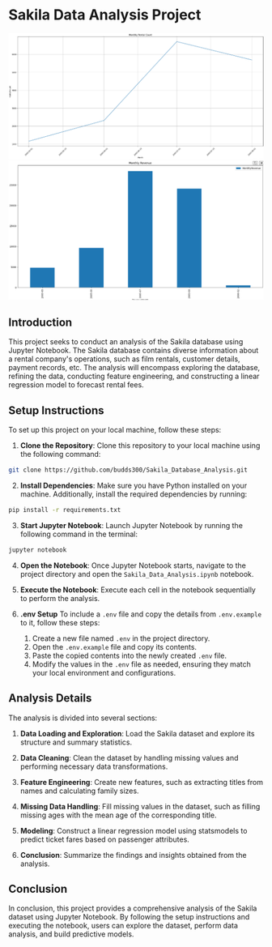 # Sakila Data Analysis Project
![Graph 1](image1.png)
![Graph 2](image2.png)
## Introduction


This project seeks to conduct an analysis of the Sakila database using Jupyter Notebook. The Sakila database contains diverse information about a rental company's operations, such as film rentals, customer details, payment records, etc. The analysis will encompass exploring the database, refining the data, conducting feature engineering, and constructing a linear regression model to forecast rental fees.




## Setup Instructions

To set up this project on your local machine, follow these steps:

1. **Clone the Repository**: Clone this repository to your local machine using the following command: 
```bash
git clone https://github.com/budds300/Sakila_Database_Analysis.git
```

2. **Install Dependencies**: Make sure you have Python installed on your machine. Additionally, install the required dependencies by running:
```bash
pip install -r requirements.txt
```

3. **Start Jupyter Notebook**: Launch Jupyter Notebook by running the following command in the terminal:
```bash
jupyter notebook
```
4. **Open the Notebook**: Once Jupyter Notebook starts, navigate to the project directory and open the `Sakila_Data_Analysis.ipynb` notebook.

5. **Execute the Notebook**: Execute each cell in the notebook sequentially to perform the analysis.

6. **.env Setup** To include a `.env` file and copy the details from `.env.example` to it, follow these steps:

   1. Create a new file named `.env` in the project directory.
    2. Open the `.env.example` file and copy its contents.
   3. Paste the copied contents into the newly created `.env` file.
    4. Modify the values in the `.env` file as needed, ensuring they match your local environment and configurations.

## Analysis Details

The analysis is divided into several sections:

1. **Data Loading and Exploration**: Load the Sakila dataset and explore its structure and summary statistics.

2. **Data Cleaning**: Clean the dataset by handling missing values and performing necessary data transformations.

3. **Feature Engineering**: Create new features, such as extracting titles from names and calculating family sizes.

4. **Missing Data Handling**: Fill missing values in the dataset, such as filling missing ages with the mean age of the corresponding title.

5. **Modeling**: Construct a linear regression model using statsmodels to predict ticket fares based on passenger attributes.

6. **Conclusion**: Summarize the findings and insights obtained from the analysis.




## Conclusion

In conclusion, this project provides a comprehensive analysis of the Sakila dataset using Jupyter Notebook. By following the setup instructions and executing the notebook, users can explore the dataset, perform data analysis, and build predictive models.



